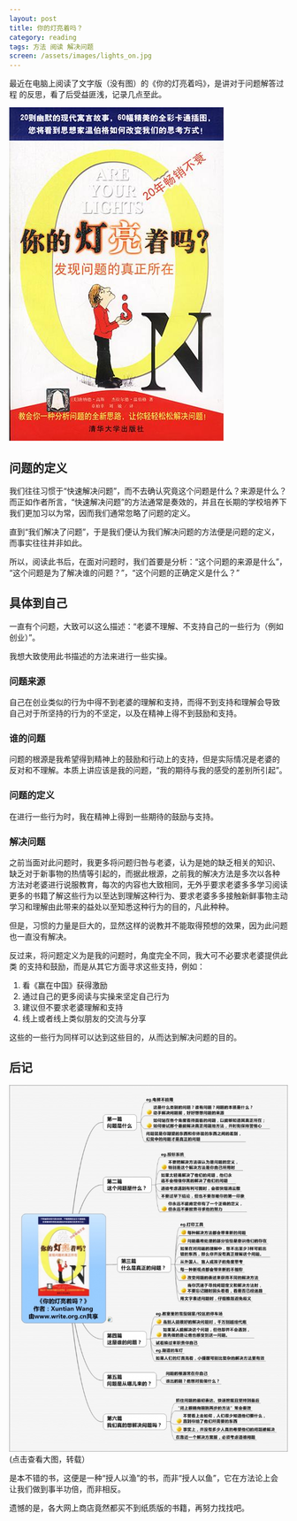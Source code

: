 ```yaml
---
layout: post
title: 你的灯亮着吗？
category: reading
tags: 方法 阅读 解决问题
screen: /assets/images/lights_on.jpg
---
```


最近在电脑上阅读了文字版（没有图）的《你的灯亮着吗》，是讲对于问题解答过程
的反思，看了后受益匪浅，记录几点至此。

![lights on](/assets/images/lights_on.jpg)

## 问题的定义

我们往往习惯于“快速解决问题”，而不去确认究竟这个问题是什么？来源是什么？
而正如作者所言，“快速解决问题”的方法通常是奏效的，并且在长期的学校培养下
我们更加习以为常，因而我们通常忽略了问题的定义。

直到“我们解决了问题”，于是我们便认为我们解决问题的方法便是问题的定义，
而事实往往并非如此。


所以，阅读此书后，在面对问题时，我们首要是分析：“这个问题的来源是什么”，
“这个问题是为了解决谁的问题？”，“这个问题的正确定义是什么？”

## 具体到自己

一直有个问题，大致可以这么描述：“老婆不理解、不支持自己的一些行为（例如
创业）”。

我想大致使用此书描述的方法来进行一些实操。

### 问题来源

自己在创业类似的行为中得不到老婆的理解和支持，而得不到支持和理解会导致
自己对于所坚持的行为的不坚定，以及在精神上得不到鼓励和支持。

### 谁的问题

问题的根源是我希望得到精神上的鼓励和行动上的支持，但是实际情况是老婆的
反对和不理解。本质上讲应该是我的问题，“我的期待与我的感受的差别所引起”。

### 问题的定义

在进行一些行为时，我在精神上得到一些期待的鼓励与支持。

### 解决问题

之前当面对此问题时，我更多将问题归咎与老婆，认为是她的缺乏相关的知识、
缺乏对于新事物的热情等引起的，而据此根源，之前我的解决方法是多次以各种
方法对老婆进行说服教育，每次的内容也大致相同，无外乎要求老婆多多学习阅读
更多的书籍了解这些行为以至达到理解这种行为、要求老婆多多接触新鲜事物主动
学习和理解由此带来的益处以至知悉这种行为的目的，凡此种种。

但是，习惯的力量是巨大的，显然这样的说教并不能取得预想的效果，因为此问题
也一直没有解决。

反过来，将问题定义为是我的问题时，角度完全不同，我大可不必要求老婆提供此类
的支持和鼓励，而是从其它方面寻求这些支持，例如：

1. 看《赢在中国》获得激励
2. 通过自己的更多阅读与实操来坚定自己行为
3. 建议但不要求老婆理解和支持
4. 线上或者线上类似朋友的交流与分享

这些的一些行为同样可以达到这些目的，从而达到解决问题的目的。


## 后记

<a href="/assets/images/lights_on_minds.jpg">
    <img src="/assets/images/lights_on_minds.jpg" />
</a>(点击查看大图，转载）

是本不错的书，这便是一种“授人以渔”的书，而非“授人以鱼”，它在方法论上会
让我们做到事半功倍，而非相反。

遗憾的是，各大网上商店竟然都买不到纸质版的书籍，再努力找找吧。
